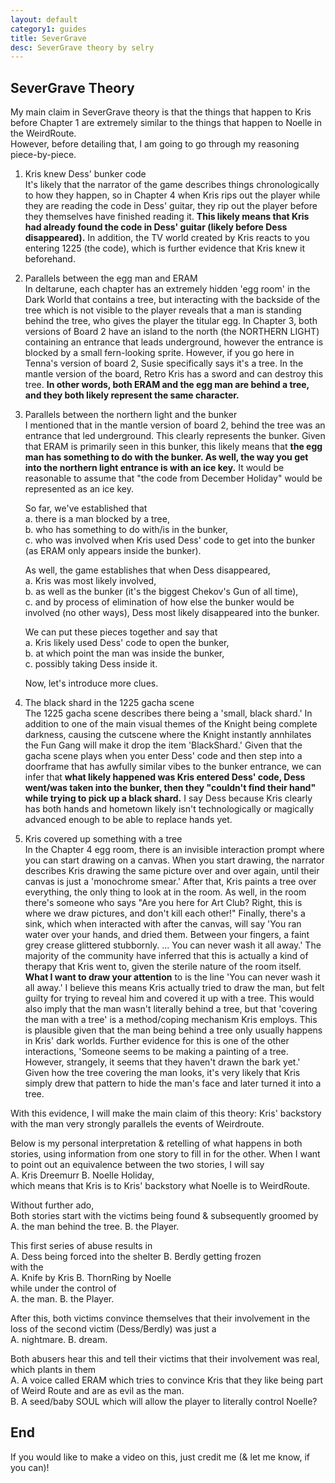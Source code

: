 ```yaml
---
layout: default
category1: guides
title: SeverGrave
desc: SeverGrave theory by selry
---
```

<h2>SeverGrave Theory</h2>
My main claim in SeverGrave theory is that the things that happen to 
Kris before Chapter 1 are extremely similar to the things that happen 
to Noelle in the WeirdRoute.<br/>
However, before detailing that, I am going to go through my reasoning
piece-by-piece.

1. Kris knew Dess' bunker code<br/>
It's likely that the narrator of the game describes things chronologically to how they happen,
so in Chapter 4 when Kris rips out the player while they are reading the code in Dess' guitar,
they rip out the player before they themselves have finished reading it. 
<b>This likely means that Kris had already found the code in Dess' guitar (likely before Dess disappeared).</b>
In addition, the TV world created by Kris reacts to you entering 1225 (the code), 
which is further evidence that Kris knew it beforehand.

2. Parallels between the egg man and ERAM<br/>
In deltarune, each chapter has an extremely hidden 'egg room' in the Dark World that contains a tree, but interacting
with the backside of the tree which is not visible to the player reveals that a man is standing behind
the tree, who gives the player the titular egg. In Chapter 3, both versions of Board 2 have an island to the north (the NORTHERN LIGHT)
containing an entrance that leads underground, however the entrance is blocked by a small fern-looking sprite.
However, if you go here in Tenna's version of board 2, Susie specifically says it's a tree.
In the mantle version of the board, Retro Kris has a sword and can destroy this tree.
<b>In other words, both ERAM and the egg man are behind a tree, and they both likely represent the same character.</b>

3. Parallels between the northern light and the bunker<br/>
I mentioned that in the mantle version of board 2, behind the tree was an entrance that led underground.
This clearly represents the bunker. Given that ERAM is primarily seen in this bunker, this likely means
that <b>the egg man has something to do with the bunker. As well, the way you get into the northern light entrance
is with an ice key.</b> It would be reasonable to assume that "the code from December Holiday" 
would be represented as an ice key.

	So far, we've established that<br/>
	a. there is a man blocked by a tree,<br/>
	b. who has something to do with/is in the bunker,<br/>
	c. who was involved when Kris used Dess' code to get into the bunker (as ERAM only appears inside the bunker).

	As well, the game establishes that when Dess disappeared,<br/>
	a. Kris was most likely involved,<br/>
	b. as well as the bunker (it's the biggest Chekov's Gun of all time),<br/>
	c. and by process of elimination of how else the bunker would be involved (no other ways), Dess most likely disappeared into the bunker.<br/>

	We can put these pieces together and say that<br/>
	a. Kris likely used Dess' code to open the bunker,<br/>
	b. at which point the man was inside the bunker,<br/>
	c. possibly taking Dess inside it.<br/>

	Now, let's introduce more clues.

4. The black shard in the 1225 gacha scene<br/>
The 1225 gacha scene describes there being a 'small, black shard.'
In addition to one of the main visual themes of the Knight being complete darkness,
causing the cutscene where the Knight instantly annhilates the Fun Gang will make it
drop the item 'BlackShard.' Given that the gacha scene plays when you enter Dess' code and then
step into a doorframe that has awfully similar vibes to the bunker entrance, we can infer that
<b>what likely happened was Kris entered Dess' code, Dess went/was taken into the bunker, then they "couldn't find their hand"
while trying to pick up a black shard.</b> I say Dess because Kris clearly has both hands and hometown
likely isn't technologically or magically advanced enough to be able to replace hands yet.

5. Kris covered up something with a tree<br/>
In the Chapter 4 egg room, there is an invisible interaction prompt where you can start drawing on a canvas.
When you start drawing, the narrator describes Kris drawing the same picture over and over again, until their canvas is just a 
'monochrome smear.' After that, Kris paints a tree over everything, the only thing to look at in the room.
As well, in the room there's someone who says "Are you here for Art Club? Right, this is where we draw pictures, and don't kill each other!"
Finally, there's a sink, which when interacted with after the canvas, will say 'You ran water over your hands, and dried them. Between your
fingers, a faint grey crease glittered stubbornly. ... You can never wash it all away.'
The majority of the community have inferred that this is actually a kind of therapy that Kris went to, given the sterile nature
of the room itself. <b>What I want to draw your attention</b> to is the line 'You can never wash it all away.'
I believe this means Kris actually tried to draw the man, but felt guilty for trying to reveal him and covered it up with a tree.
This would also imply that the man wasn't literally behind a tree, but that 'covering the man with a tree' is
a method/coping mechanism Kris employs. This is plausible given that the man being behind a tree only usually happens in Kris' dark worlds.
Further evidence for this is one of the other interactions, 'Someone seems to be making a painting of a tree. However, strangely,
it seems that they haven't drawn the bark yet.' Given how the tree covering the man looks, it's very likely that Kris simply
drew that pattern to hide the man's face and later turned it into a tree.

With this evidence, I will make the main claim of this theory:
Kris' backstory with the man very strongly parallels the events of Weirdroute.

Below is my personal interpretation & retelling of what happens in both stories, using information from one story to fill in for the other.
When I want to point out an equivalence between the two stories, I will say<br/>
A. Kris Dreemurr						B. Noelle Holiday,<br/>
which means that Kris is to Kris' backstory what Noelle is to WeirdRoute.

Without further ado,<br/>
Both stories start with the victims being found & subsequently groomed by<br/>
A. the man behind the tree.				B. the Player.

This first series of abuse results in<br/>
A. Dess being forced into the shelter	B. Berdly getting frozen<br/>
with the <br/>
A. Knife by Kris						B. ThornRing by Noelle<br/>
while under the control of<br/>
A. the man.								B. the Player.

After this, both victims convince themselves that their involvement 
in the loss of the second victim (Dess/Berdly) was just a<br/>
A. nightmare.							B. dream.

Both abusers hear this and tell their victims that their involvement 
was real, which plants in them<br/>
A. A voice called ERAM which tries to convince Kris that they like being part of Weird Route and are as evil as the man.<br/>
B. A seed/baby SOUL which will allow the player to literally control Noelle?

<h2>End</h2>

If you would like to make a video on this, just credit me (& let me know, if you can)!